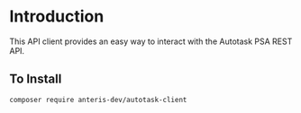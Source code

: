 # Introduction
This API client provides an easy way to interact with the Autotask PSA REST API.

## To Install
```bash
composer require anteris-dev/autotask-client
```
